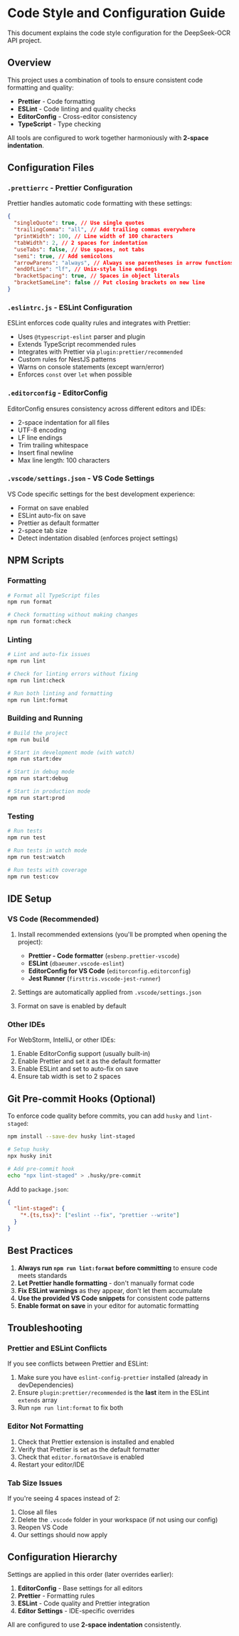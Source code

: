 # Code Style and Configuration Guide

This document explains the code style configuration for the DeepSeek-OCR API project.

## Overview

This project uses a combination of tools to ensure consistent code formatting and quality:

- **Prettier** - Code formatting
- **ESLint** - Code linting and quality checks
- **EditorConfig** - Cross-editor consistency
- **TypeScript** - Type checking

All tools are configured to work together harmoniously with **2-space indentation**.

## Configuration Files

### `.prettierrc` - Prettier Configuration

Prettier handles automatic code formatting with these settings:

```json
{
  "singleQuote": true, // Use single quotes
  "trailingComma": "all", // Add trailing commas everywhere
  "printWidth": 100, // Line width of 100 characters
  "tabWidth": 2, // 2 spaces for indentation
  "useTabs": false, // Use spaces, not tabs
  "semi": true, // Add semicolons
  "arrowParens": "always", // Always use parentheses in arrow functions
  "endOfLine": "lf", // Unix-style line endings
  "bracketSpacing": true, // Spaces in object literals
  "bracketSameLine": false // Put closing brackets on new line
}
```

### `.eslintrc.js` - ESLint Configuration

ESLint enforces code quality rules and integrates with Prettier:

- Uses `@typescript-eslint` parser and plugin
- Extends TypeScript recommended rules
- Integrates with Prettier via `plugin:prettier/recommended`
- Custom rules for NestJS patterns
- Warns on console statements (except warn/error)
- Enforces `const` over `let` when possible

### `.editorconfig` - EditorConfig

EditorConfig ensures consistency across different editors and IDEs:

- 2-space indentation for all files
- UTF-8 encoding
- LF line endings
- Trim trailing whitespace
- Insert final newline
- Max line length: 100 characters

### `.vscode/settings.json` - VS Code Settings

VS Code specific settings for the best development experience:

- Format on save enabled
- ESLint auto-fix on save
- Prettier as default formatter
- 2-space tab size
- Detect indentation disabled (enforces project settings)

## NPM Scripts

### Formatting

```bash
# Format all TypeScript files
npm run format

# Check formatting without making changes
npm run format:check
```

### Linting

```bash
# Lint and auto-fix issues
npm run lint

# Check for linting errors without fixing
npm run lint:check

# Run both linting and formatting
npm run lint:format
```

### Building and Running

```bash
# Build the project
npm run build

# Start in development mode (with watch)
npm run start:dev

# Start in debug mode
npm run start:debug

# Start in production mode
npm run start:prod
```

### Testing

```bash
# Run tests
npm run test

# Run tests in watch mode
npm run test:watch

# Run tests with coverage
npm run test:cov
```

## IDE Setup

### VS Code (Recommended)

1. Install recommended extensions (you'll be prompted when opening the project):
   - **Prettier - Code formatter** (`esbenp.prettier-vscode`)
   - **ESLint** (`dbaeumer.vscode-eslint`)
   - **EditorConfig for VS Code** (`editorconfig.editorconfig`)
   - **Jest Runner** (`firsttris.vscode-jest-runner`)

2. Settings are automatically applied from `.vscode/settings.json`

3. Format on save is enabled by default

### Other IDEs

For WebStorm, IntelliJ, or other IDEs:

1. Enable EditorConfig support (usually built-in)
2. Enable Prettier and set it as the default formatter
3. Enable ESLint and set to auto-fix on save
4. Ensure tab width is set to 2 spaces

## Git Pre-commit Hooks (Optional)

To enforce code quality before commits, you can add `husky` and `lint-staged`:

```bash
npm install --save-dev husky lint-staged

# Setup husky
npx husky init

# Add pre-commit hook
echo "npx lint-staged" > .husky/pre-commit
```

Add to `package.json`:

```json
{
  "lint-staged": {
    "*.{ts,tsx}": ["eslint --fix", "prettier --write"]
  }
}
```

## Best Practices

1. **Always run `npm run lint:format` before committing** to ensure code meets standards
2. **Let Prettier handle formatting** - don't manually format code
3. **Fix ESLint warnings** as they appear, don't let them accumulate
4. **Use the provided VS Code snippets** for consistent code patterns
5. **Enable format on save** in your editor for automatic formatting

## Troubleshooting

### Prettier and ESLint Conflicts

If you see conflicts between Prettier and ESLint:

1. Make sure you have `eslint-config-prettier` installed (already in devDependencies)
2. Ensure `plugin:prettier/recommended` is the **last** item in the ESLint `extends` array
3. Run `npm run lint:format` to fix both

### Editor Not Formatting

1. Check that Prettier extension is installed and enabled
2. Verify that Prettier is set as the default formatter
3. Check that `editor.formatOnSave` is enabled
4. Restart your editor/IDE

### Tab Size Issues

If you're seeing 4 spaces instead of 2:

1. Close all files
2. Delete the `.vscode` folder in your workspace (if not using our config)
3. Reopen VS Code
4. Our settings should now apply

## Configuration Hierarchy

Settings are applied in this order (later overrides earlier):

1. **EditorConfig** - Base settings for all editors
2. **Prettier** - Formatting rules
3. **ESLint** - Code quality and Prettier integration
4. **Editor Settings** - IDE-specific overrides

All are configured to use **2-space indentation** consistently.
